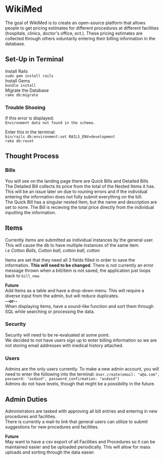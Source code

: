 # WikiMed
The goal of WikiMed is to create an open-source platform that allows people to get pricing estimates for different procedures at different facilities 
(hospitals, clinics, doctor's office, ect.). These pricing estimates are collected through others voluntarily entering their billing information in
the database. 

## Set-Up in Terminal
Install Rails  
    ```sudo gem install rails```  
Install Gems  
    ```bundle install```  
Migrate the Database  
    ```rake db:migrate```  

### Trouble Shooing
If this error is displayed:  
`Environment data not found in the schema.`

Enter this in the terminal:  
`bin/rails db:environment:set RAILS_ENV=development`  
`rake db:reset `   

## Thought Process
### Bills 
You will see on the landing page there are Quick Bills and Detailed Bills  
The Detailed Bill collects its price from the total of the Nested Items it has. This will be an issue later on due to rouning errors and if the individual 
entering the information does not fully submit everything on the bill.  
The Quick Bill has a singular nested Item, but the name and description are set to none. The Bill is recieving the total price directly from the 
individual inputting the information.  

## Items
Currently items are submitted as individual instances by the general user. This will cause the db to have multiple instances of the same item.  
*i.e Cotton Balls, Cotton ball, cotton ball, cotton*  

Items are set that they need all 3 fields filled in order to save the information. **This will need to be changed**. There is not currently an error 
message thrown when a bill/item is not saved, the application just loops back to `bill_new`.

**Future**  
Add Items as a table and have a drop-down menu. This will require a diverse input from the admin, but will reduce duplicates.  
**--or--**  
When displaying items, have a sound-like function and sort them through SQL while searching or processing the data.  

### Security
Security will need to be re-evaluated at some point.  
We decided to not have users sign up to enter billing information so we are not storing email addresses with medical history attached. 

### Users
Admins are the only users currently. To make a new admin account, you will need to enter the following into the terminal:
    `User.create(email: "a@a.com", password: "asdasd", password_confirmation: "asdasd")`  
Admins do not have levels, though that might be a possibility in the future.   

## Admin Duties
Administrators are tasked with approving all bill entries and entering in new procedures and facilities.  
There is currently a mail-to link that general users can utilize to submit suggestions for new procedures and facilities.  
  
**Future**  
May want to have a csv export of all Facilities and Procedures so it can be maintained easier and be uploaded periodically. This will allow for mass
uploads and sorting through the data easier. 

